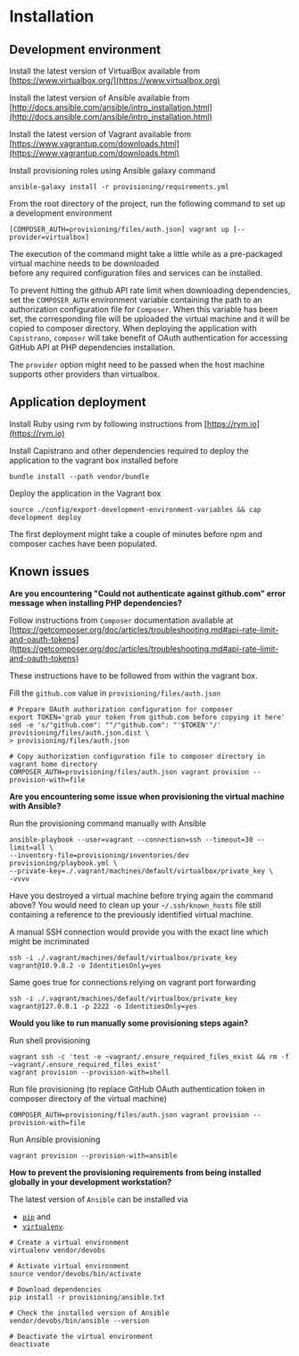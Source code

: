 # Installation

## Development environment

Install the latest version of VirtualBox available from [https://www.virtualbox.org/](https://www.virtualbox.org)

Install the latest version of Ansible available from [http://docs.ansible.com/ansible/intro_installation.html](http://docs.ansible.com/ansible/intro_installation.html)

Install the latest version of Vagrant available from [https://www.vagrantup.com/downloads.html](https://www.vagrantup.com/downloads.html)

Install provisioning roles using Ansible galaxy command

```
ansible-galaxy install -r provisioning/requirements.yml
```

From the root directory of the project, run the following command to set up a development environment

```
[COMPOSER_AUTH=provisioning/files/auth.json] vagrant up [--provider=virtualbox]
```

The execution of the command might take a little while as a pre-packaged virtual machine needs to be downloaded  
before any required configuration files and services can be installed.

To prevent hitting the github API rate limit when downloading dependencies, set the `COMPOSER_AUTH` environment variable
containing the path to an authorization configuration file for `Composer`. When this variable has been set,
the corresponding file will be uploaded the virtual machine and it will be copied to composer directory.
When deploying the application with `Capistrano`, `composer` will take benefit of OAuth authentication 
for accessing GitHub API at PHP dependencies installation. 

The `provider` option might need to be passed when the host machine supports other providers than virtualbox.

## Application deployment

Install Ruby using rvm by following instructions from [https://rvm.io](https://rvm.io)

Install Capistrano and other dependencies required to deploy the application to the vagrant box installed before

```
bundle install --path vendor/bundle
```

Deploy the application in the Vagrant box

```
source ./config/export-development-environment-variables && cap development deploy
```

The first deployment might take a couple of minutes before npm and composer caches have been populated.  

## Known issues

**Are you encountering "Could not authenticate against github.com" error message when installing PHP dependencies?**

Follow instructions from `Composer` documentation available at [https://getcomposer.org/doc/articles/troubleshooting.md#api-rate-limit-and-oauth-tokens](https://getcomposer.org/doc/articles/troubleshooting.md#api-rate-limit-and-oauth-tokens)  

These instructions have to be followed from within the vagrant box.

Fill the `github.com` value in `provisioning/files/auth.json`

```
# Prepare OAuth authorization configuration for composer
export TOKEN='grab your token from github.com before copying it here'
sed -e 's/"github.com": ""/"github.com": "'$TOKEN'"/' provisioning/files/auth.json.dist \
> provisioning/files/auth.json 

# Copy authorization configuration file to composer directory in vagrant home directory
COMPOSER_AUTH=provisioning/files/auth.json vagrant provision --provision-with=file
```

**Are you encountering some issue when provisioning the virtual machine with Ansible?**

Run the provisioning command manually with Ansible

```
ansible-playbook --user=vagrant --connection=ssh --timeout=30 --limit=all \
--inventory-file=provisioning/inventories/dev provisioning/playbook.yml \
--private-key=./.vagrant/machines/default/virtualbox/private_key \
-vvvv
```

Have you destroyed a virtual machine before trying again the command above?
You would need to clean up your `~/.ssh/known_hosts` file still containing a reference 
to the previously identified virtual machine.

A manual SSH connection would provide you with the exact line which might be incriminated

```
ssh -i ./.vagrant/machines/default/virtualbox/private_key vagrant@10.9.8.2 -o IdentitiesOnly=yes
```

Same goes true for connections relying on vagrant port forwarding

```
ssh -i ./.vagrant/machines/default/virtualbox/private_key vagrant@127.0.0.1 -p 2222 -o IdentitiesOnly=yes
```

**Would you like to run manually some provisioning steps again?**

Run shell provisioning

```
vagrant ssh -c 'test -e ~vagrant/.ensure_required_files_exist && rm -f ~vagrant/.ensure_required_files_exist' 
vagrant provision --provision-with=shell
```

Run file provisioning (to replace GitHub OAuth authentication token in composer directory of the virtual machine)

```
COMPOSER_AUTH=provisioning/files/auth.json vagrant provision --provision-with=file 
```

Run Ansible provisioning

```
vagrant provision --provision-with=ansible
```

**How to prevent the provisioning requirements from being installed globally in your development workstation?**

The latest version of `Ansible` can be installed via 
 * [`pip`](https://pip.pypa.io/en/latest/installing/#install-pip) and
 * [`virtualenv`](http://virtualenv.readthedocs.org/en/latest/installation.html).

```
# Create a virtual environment
virtualenv vendor/devobs

# Activate virtual environment
source vendor/devobs/bin/activate

# Download dependencies
pip install -r provisioning/ansible.txt

# Check the installed version of Ansible
vendor/devobs/bin/ansible --version

# Deactivate the virtual environment
deactivate
```

